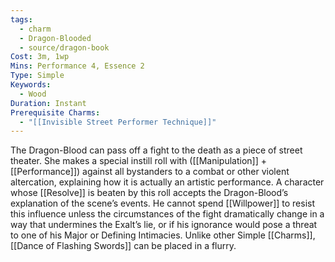 ```yaml
---
tags:
  - charm
  - Dragon-Blooded
  - source/dragon-book
Cost: 3m, 1wp
Mins: Performance 4, Essence 2
Type: Simple
Keywords:
  - Wood
Duration: Instant
Prerequisite Charms:
  - "[[Invisible Street Performer Technique]]"
---
```

The Dragon-Blood can pass off a fight to the death as a piece of street theater. She makes a special instill roll with ([[Manipulation]] + [[Performance]]) against all bystanders to a combat or other violent altercation, explaining how it is actually an artistic performance. A character whose [[Resolve]] is beaten by this roll accepts the Dragon-Blood’s explanation of the scene’s events. He cannot spend [[Willpower]] to resist this influence unless the circumstances of the fight dramatically change in a way that undermines the Exalt’s lie, or if his ignorance would pose a threat to one of his Major or Defining Intimacies. Unlike other Simple [[Charms]], [[Dance of Flashing Swords]] can be placed in a flurry.